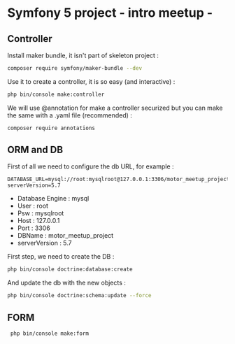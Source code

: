 # Symfony 5 project - intro meetup -

## Controller
Install maker bundle, it isn't part of skeleton project :

```bash
composer require symfony/maker-bundle --dev
```

Use it to create a controller, it is so easy (and interactive) :

```bash
php bin/console make:controller  
```


We will use @annotation for make a controller securized but
you can make the same with a .yaml file (recommended) :

```bash
composer require annotations
```


## ORM and DB
First of all we need to configure the db URL, for example :

```dotenv
DATABASE_URL=mysql://root:mysqlroot@127.0.0.1:3306/motor_meetup_project?serverVersion=5.7
```
* Database Engine : mysql
* User : root
* Psw : mysqlroot
* Host : 127.0.0.1
* Port : 3306
* DBName : motor_meetup_project
* serverVersion : 5.7

First step, we need to create the DB :

```bash
php bin/console doctrine:database:create
```

And update the db with the new objects :

```bash
php bin/console doctrine:schema:update --force
```

## FORM

```bash
 php bin/console make:form  
```
